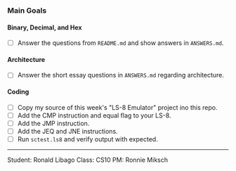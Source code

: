 ### Main Goals

#### Binary, Decimal, and Hex

* [ ] Answer the questions from `README.md` and show answers in `ANSWERS.md`.

#### Architecture

* [ ] Answer the short essay questions in `ANSWERS.md` regarding architecture.

#### Coding

* [ ] Copy my source of this week's "LS-8 Emulator" project ino this repo.
* [ ] Add the CMP instruction and equal flag to your LS-8.
* [ ] Add the JMP instruction.
* [ ] Add the JEQ and JNE instructions.
* [ ] Run `sctest.ls8` and verify output with expected.

---

Student: Ronald Libago
Class: CS10
PM: Ronnie Miksch

